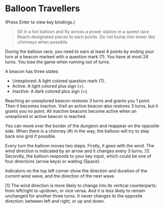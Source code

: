 # Balloon Travellers

(Press Enter to view key bindings.)

> Sit in a hot balloon and fly across a power station in a speed race. Reach designated places to earn points. Do not bump into tower like chimneys when possible.

During the balloon race, you need to earn at least 4 points by ending your turn at a beacon marked with a question mark (?). You have at most 24 turns. You lose the game when running out of turns.

A beacon has three states:

* Unexplored: A light colored question mark (?).
* Active: A light colored plus sign (+).
* Inactive: A dark colored plus sign (+).

Reaching an unexplored beacon restores 3 turns and grants you 1 point. Then it becomes inactive. Visit an active beacon also restores 3 turns, but it grants you no point. All inactive beacons become active when an unexplored or active beacon is reached.

You can move over the border of the dungeon and reappear on the opposite side. When there is a chimney (#) in the way, the balloon will try to step back one grid if possible.

Every turn the balloon moves two steps. Firstly, it goes with the wind. The wind direction is indicated by an arrow and it changes every 3 turns. [1] Secondly, the balloon responds to your key input, which could be one of four directions (arrow keys) or waiting (Space).

Indicators on the top left corner show the direction and duration of the current wind wave, and the direction of the next wave.

[1] The wind direction is more likely to change into its vertical counterparts: from left/right to up/down, or vice versa. And it is less likely to remain unchanged for another three turns. It never changes to the opposite direction: between left and right, or up and down.
